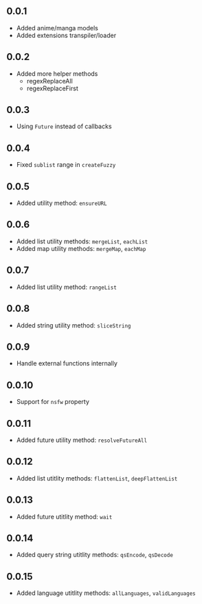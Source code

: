 ## 0.0.1

-   Added anime/manga models
-   Added extensions transpiler/loader

## 0.0.2

-   Added more helper methods
    -   regexReplaceAll
    -   regexReplaceFirst

## 0.0.3

-   Using `Future` instead of callbacks

## 0.0.4

-   Fixed `sublist` range in `createFuzzy`

## 0.0.5

-   Added utility method: `ensureURL`

## 0.0.6

-   Added list utility methods: `mergeList`, `eachList`
-   Added map utility methods: `mergeMap`, `eachMap`

## 0.0.7

-   Added list utility method: `rangeList`

## 0.0.8

-   Added string utility method: `sliceString`

## 0.0.9

-   Handle external functions internally

## 0.0.10

-   Support for `nsfw` property

## 0.0.11

-   Added future utility method: `resolveFutureAll`

## 0.0.12

-   Added list utitlity methods: `flattenList`, `deepFlattenList`

## 0.0.13

-   Added future utitlity method: `wait`

## 0.0.14

-   Added query string utitlity methods: `qsEncode`, `qsDecode`

## 0.0.15

-   Added language utitlity methods: `allLanguages`, `validLanguages`
